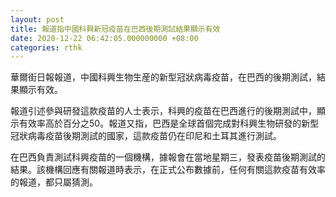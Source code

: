 ```yaml
---
layout: post
title: 報道指中國科興新冠疫苗在巴西後期測試結果顯示有效
date: 2020-12-22 06:42:05.000000000 +08:00
categories: rthk
---
```


華爾街日報報道，中國科興生物生産的新型冠狀病毒疫苗，在巴西的後期測試，結果顯示有效。

報道引述參與研發這款疫苗的人士表示，科興的疫苗在巴西進行的後期測試中，顯示有效率高於百分之50。報道又指，巴西是全球首個完成對科興生物研發的新型冠狀病毒疫苗後期測試的國家，這款疫苗仍在印尼和土耳其進行測試。

在巴西負責測試科興疫苗的一個機構，據報會在當地星期三，發表疫苗後期測試的結果。該機構回應有關報道時表示，在正式公布數據前，任何有關這款疫苗有效率的報道，都只屬猜測。
